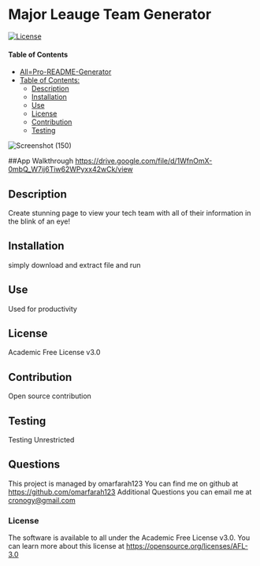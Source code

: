 # Major Leauge Team Generator

[![License](https://img.shields.io/badge/License-Academic%20Free%20License%20v3.0-green.svg)](https://opensource.org/licenses/AFL-3.0)
#### Table of Contents
- [All=Pro-README-Generator](#all-pro-readme-generator)
- [Table of Contents:](#table-of-contents-)
  * [Description](#description)
  * [Installation](#installation) 
  * [Use](#use)
  * [License](#license)
  * [Contribution](#contribution)
  * [Testing](#testing)
  
  
![Screenshot (150)](https://user-images.githubusercontent.com/76454677/189510885-5ae764b0-8a04-4854-b877-a89c5e6739b5.png)

##App Walkthrough
https://drive.google.com/file/d/1WfnOmX-0mbQ_W7ij6Tiw62WPyxx42wCk/view

## Description
Create stunning page to view your tech team with all of their information in the blink of an eye!
## Installation
simply download and extract file and run 
## Use
Used for productivity
## License
Academic Free License v3.0
## Contribution
Open source contribution
## Testing
Testing Unrestricted
## Questions
This project is managed by omarfarah123
You can find me on github at https://github.com/omarfarah123
Additional Questions you can email me at cronogy@gmail.com
### License
The software is available to all under the Academic Free License v3.0. You can learn more about this license at https://opensource.org/licenses/AFL-3.0
